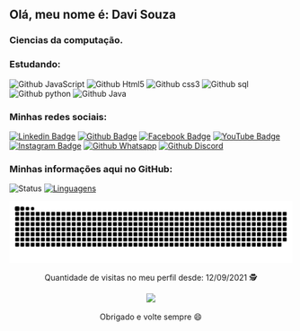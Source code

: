 ## Olá, meu nome é: Davi Souza
### Ciencias da computação.
### Estudando:

![Github JavaScript](https://img.shields.io/badge/JavaScript-F7DF1E?style=for-the-badge&logo=javascript&logoColor=black)
![Github Html5](https://img.shields.io/badge/HTML5-E34F26?style=for-the-badge&logo=html5&logoColor=white)
![Github css3](https://img.shields.io/badge/CSS3-1572B6?style=for-the-badge&logo=css3&logoColor=white)
![Github sql](https://img.shields.io/badge/MySQL-00000F?style=for-the-badge&logo=mysql&logoColor=white)
![Github python](https://img.shields.io/badge/cSharp-14354C?style=for-the-badge&logo=c#&logoColor=white)
![Github Java](https://img.shields.io/badge/Java-FF0000?style=for-the-badge&logo=java&logoColor=white)


### Minhas redes sociais:
[![Linkedin Badge](https://img.shields.io/badge/LinkedIn-0077B5?style=for-the-badge&logo=linkedin&logoColor=white&link=https://www.linkedin.com/in/murilo-farias-10/)](https://www.linkedin.com/in/idavisilveira/)
[![Github Badge](https://img.shields.io/badge/GitHub-100000?style=for-the-badge&logo=github&logoColor=white&link=https://github.com//murilofarias10/)](https://github.com/Unordestino)
[![Facebook Badge](https://img.shields.io/badge/Facebook-1877F2?style=for-the-badge&logo=facebook&logoColor=white&link=)](https://www.facebook.com/dvbiotec/)
[![YouTube Badge](https://img.shields.io/badge/YouTube-FF0000?style=for-the-badge&logo=youtube&logoColor=white&link=https://www.youtube.com/channel/UC4vvTn8ZUJKv0k_JY-WEnUg)](https://www.youtube.com/channel/UCgK4h8kV3RBWict0L6uzFAw)
[![Instagram Badge](https://img.shields.io/badge/Instagram-E4405F?style=for-the-badge&logo=instagram&logoColor=white&link=https://www.instagram.com/dav1_souza/)](https://www.instagram.com/dav1_souza/)
[![Github Whatsapp](https://img.shields.io/badge/whatsapp-00FA9A?style=for-the-badge&logo=whatsapp&logoColor=white&link=https://murilo-farias.netlify.app/)](https://api.whatsapp.com/send?phone=5585986278161&text=&source=&data=&app_absent=)
[![Github Discord](https://img.shields.io/badge/Discord-7289DA?style=for-the-badge&logo=discord&logoColor=white&link=https://murilo-farias.netlify.app/)](https://discord.gg/zXuKuu9)

 
### Minhas informações aqui no GitHub:
![Status](https://github-readme-stats.vercel.app/api?username=unordestino&show_icons=true&theme=blue-green&include_all_commits=true&count_private=true&custom_title=My%20Github%20Stats) 
[![Linguagens](https://github-readme-stats.vercel.app/api/top-langs/?username=unordestino&layout=compact&langs_count=20&theme=blue-green&custom_title=My%20Most%20Used%20Languages%20)](https://github.com/Unordestino/github-readme-stats)
 
![Snake animation](https://github.com/wellingtoncarneirobarbosa/wellingtoncarneirobarbosa/blob/output/github-contribution-grid-snake.svg)

<p align="center">
  Quantidade de visitas no meu perfil desde: 12/09/2021 🕵️ <br></p>
<p align="center"> 
   <img alingn="center" src="https://profile-counter.glitch.me/Unordestino/count.svg" /></p>
<p align="center">
Obrigado e volte sempre 😄
</p>

